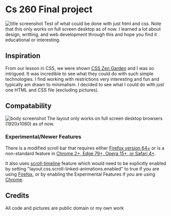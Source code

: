 # Cs 260 Final project
![title screenshot]("./resources/title-pane.png")
Test of what could be done with just html and css. Note that this only works on full screen desktop as of now. I learned a lot about design, writting, and web development through this and hope you find it educational or interesting. 


## Inspiration
From our lesson in CSS, we were shown [CSS Zen Garden](https://www.csszengarden.com/) and I was so intrigued. It was incredible to see what they could do with such simple technologies. I find working with restrictions very interesting and fun and typically am drawn to minimalism. I decided to see what I could do with just one HTML and CSS file (excluding pictures).


## Compatability
![body screenshot]("./resources/article-body.png")
The layout only works on full screen desktop browsers (1920x1080) as of now.
### Experimental/Newer Features
There is a modified scroll bar that requires either [Firefox version 64+](https://developer.mozilla.org/en-US/docs/Web/CSS/scrollbar-color) or is a non-standard feature in [Chrome 2+, Edge 79+, Opera 15+, or Safari 4+](https://developer.mozilla.org/en-US/docs/Web/CSS/::-webkit-scrollbar).

It also uses [scroll-timeline](https://developer.mozilla.org/en-US/docs/Web/CSS/scroll-timeline) feature which would need to be explicitly enabled by setting "layout.css.scroll-linked-animations.enabled" to true if you are using [Firefox](about:config), or by enabling the Experimental Features if you are using [Chrome](chrome://flags).


## Credits
All code and pictures are public domain or my own work

